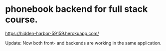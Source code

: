# phonebook backend for full stack course.

https://hidden-harbor-59159.herokuapp.com/

Update: Now both front- and backends are working in the same application.
